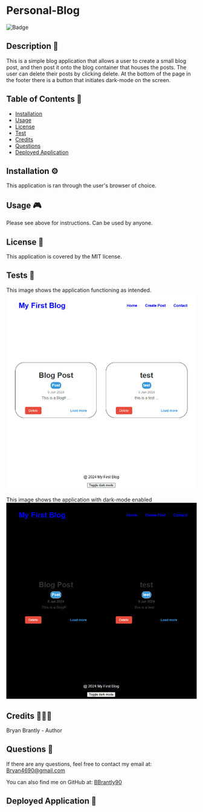 # Personal-Blog

![Badge](https://img.shields.io/badge/License-MIT-blue.svg)

 ## Description 🔎
 This is a simple blog application that allows a user to create a small blog post, and then post it onto the blog container that houses the posts. The user can delete their posts by clicking delete. At the bottom of the page in the footer there is a button that initiates dark-mode on the screen.

 ## Table of Contents 📖
- [Installation](#installation-⚙️)
- [Usage](#usage-🎮)
- [License](#license-📝)
- [Test](#tests-🧪)
- [Credits](#credits-🧑‍🤝‍🧑)
- [Questions](#questions-🙋)
- [Deployed Application](#deployed-application-🚀)

## Installation ⚙️
This application is ran through the user's browser of choice.

## Usage 🎮
Please see above for instructions.
Can be used by anyone.

## License 📝
This application is covered by the MIT license.

## Tests 🧪
This image shows the application functioning as intended.
![alt text](<Screenshot 2024-06-05 192204.png>)

This image shows the application with dark-mode enabled
![alt text](<Screenshot 2024-06-05 192227.png>)

## Credits 🧑‍🤝‍🧑
Bryan Brantly - Author

## Questions 🙋
If there are any questions, feel free to contact my email at: Bryan4690@gmail.com

You can also find me on GitHub at: [BBrantly90](https://www.github.com/BBrantly90)

## Deployed Application 🚀

